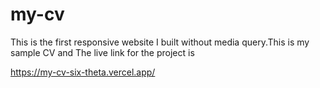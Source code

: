 # my-cv

This is the first responsive website I built without media query.This is my sample CV and The live link for the project is 

https://my-cv-six-theta.vercel.app/